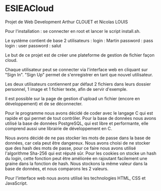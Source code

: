 ESIEACloud
==========

Projet de Web Development
Arthur CLOUET et Nicolas LOUIS

Pour l'installation : se connecter en root et lancer le script install.sh.

Le système contient de base 2 utilisateurs :
	login : Martin		password : pass
	login : user		password : salut

Le but de ce projet est de créer une plateforme de gestion de fichier façon cloud.

Chaque utilisateur peut se connecter via l'interface web en cliquant sur "Sign In".
"Sign Up" permet de s'enregistrer en tant que nouvel utilisateur.

Les deux utilisateurs contiennent par défaut 2 fichiers dans leurs dossier personnel, 1 image et 1 fichier texte, afin de servir d'exemple.

Il est possible sur la page de gestion d'upload un fichier (encore en développement) et de se déconnecter.

Pour le programme nous avons décidé de coder avec le langage C qui est rapide et qui permet de tout contrôler.
Pour la base de données nous avons utilisé la base de données PostgreSQL, qui est libre et performante, elle comprend aussi une librairie de développement en C.

Nous avons décidé de ne pas stocker les mots de passe dans la base de données, car cela peut être dangereux. Nous avons choisi de ne stocker que des hash des mots de passe, pour ce faire nous avons utilisé l'algorithme Sha-256 qui est réputé sûr.
Pour les cookies on stocke un hash du login, cette fonction peut être améliorée en rajoutant facilement une graine dans la fonction de hash. Nous stockons la même valeur dans la base de données, et nous comparons les 2 valeurs.

Pour l'interface web nous avons utilisé les technologies HTML, CSS et JavaScript.
